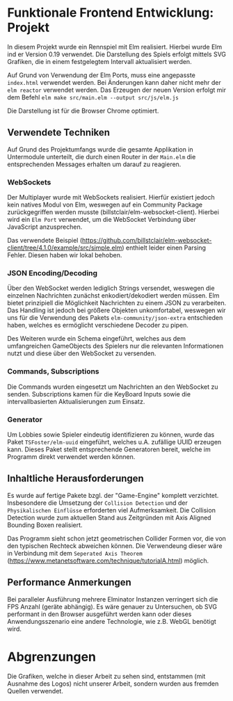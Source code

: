# Funktionale Frontend Entwicklung: Projekt

In diesem Projekt wurde ein Rennspiel mit Elm realisiert. Hierbei wurde Elm ind er Version 0.19 verwendet. Die Darstellung des Spiels erfolgt mittels SVG Grafiken, die in einem festgelegtem Intervall aktualisiert werden.

Auf Grund von Verwendung der Elm Ports, muss eine angepasste `index.html` verwendet werden. Bei Änderungen kann daher nicht mehr der `elm reactor` verwendet werden. Das Erzeugen der neuen Version erfolgt mir dem Befehl  `elm make src/main.elm --output src/js/elm.js`

Die Darstellung ist für die Browser Chrome optimiert.

## Verwendete Techniken
Auf Grund des Projektumfangs wurde die gesamte Applikation in Untermodule unterteilt, die durch einen Router in der `Main.elm` die entsprechenden Messages erhalten um darauf zu reagieren.

### WebSockets
Der Multiplayer wurde mit WebSockets realisiert. Hierfür existiert jedoch kein natives Modul von Elm, weswegen auf ein Community Package zurückgegriffen werden musste (billstclair/elm-websocket-client). Hierbei wird ein `Elm Port` verwendet, um die WebSocket Verbindung über JavaScript anzusprechen. 

Das verwendete Beispiel (https://github.com/billstclair/elm-websocket-client/tree/4.1.0/example/src/simple.elm) enthielt leider einen Parsing Fehler. Diesen haben wir lokal behoben.

### JSON Encoding/Decoding
Über den WebSocket werden lediglich Strings versendet, weswegen die einzelnen Nachrichten zunächst enkodiert/dekodiert werden müssen. Elm bietet prinzipiell die Möglichkeit Nachrichten zu einem JSON zu verarbeiten. Das Handling ist jedoch bei größere Objekten unkomfortabel, weswegen wir uns für die Verwendung des Pakets `elm-community/json-extra` entschieden haben, welches es ermöglicht verschiedene Decoder zu pipen.

Des Weiteren wurde ein Schema eingeführt, welches aus dem umfangreichen GameObjects des Spielers nur die relevanten Informationen nutzt und diese über den WebSocket zu versenden.

### Commands, Subscriptions
Die Commands wurden eingesetzt um Nachrichten an den WebSocket zu senden. Subscriptions kamen für die KeyBoard Inputs sowie die intervallbasierten Aktualisierungen zum Einsatz.

### Generator
Um Lobbies sowie Spieler eindeutig identifizieren zu können, wurde das Paket `TSFoster/elm-uuid` eingeführt, welches u.A. zufällige UUID erzeugen kann. Dieses Paket stellt entsprechende Generatoren bereit, welche im Programm direkt verwendet werden können.

## Inhaltliche Herausforderungen
Es wurde auf fertige Pakete bzgl. der "Game-Engine" komplett verzichtet. Insbesondere die Umsetzung der `Collision Detection` und der `Physikalischen Einflüsse` erforderten viel Aufmerksamkeit. Die Collision Detection wurde zum aktuellen Stand aus Zeitgründen mit Axis Aligned Bounding Boxen realisiert. 

Das Programm sieht schon jetzt geometrischen Collider Formen vor, die von den typischen Rechteck abweichen können. Die Verwendeung dieser wäre in Verbindung mit dem `Seperated Axis Theorem` (https://www.metanetsoftware.com/technique/tutorialA.html) möglich.

## Performance Anmerkungen
Bei paralleler Ausführung mehrere Elminator Instanzen verringert sich die FPS Anzahl (geräte abhängig). Es wäre genauer zu Untersuchen, ob SVG performant in den Browser ausgeführt werden kann oder dieses Anwendungsszenario eine andere Technologie, wie z.B. WebGL benötigt wird.

# Abgrenzungen
Die Grafiken, welche in dieser Arbeit zu sehen sind, entstammen (mit Ausnahme des Logos) nicht unserer Arbeit, sondern wurden aus fremden Quellen verwendet.
